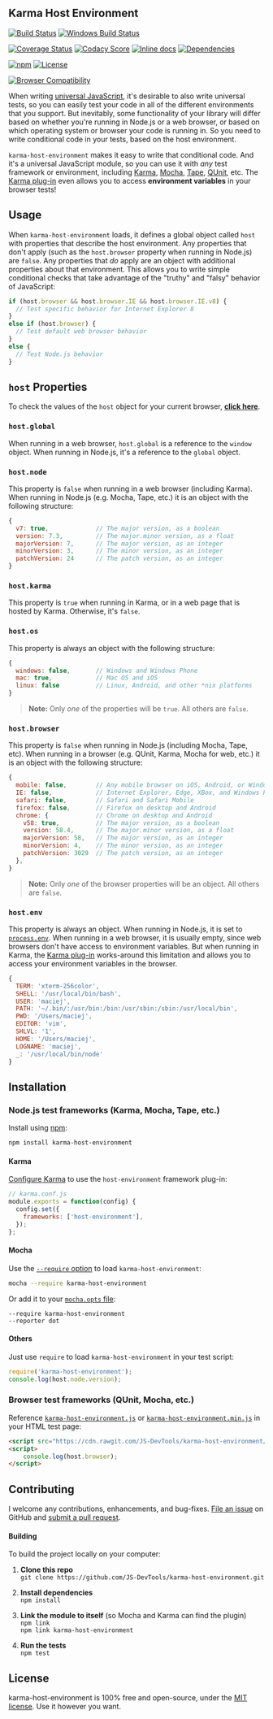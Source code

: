 Karma Host Environment
------------------------------

[![Build Status](https://api.travis-ci.org/JS-DevTools/karma-host-environment.svg?branch=master)](https://travis-ci.org/JS-DevTools/karma-host-environment)
[![Windows Build Status](https://ci.appveyor.com/api/projects/status/github/JS-DevTools/karma-host-environment?svg=true&branch=master&failingText=Windows%20build%20failing&passingText=Windows%20build%20passing)](https://ci.appveyor.com/project/JamesMessinger/karma-host-environment/branch/master)

[![Coverage Status](https://coveralls.io/repos/github/JS-DevTools/karma-host-environment/badge.svg?branch=master)](https://coveralls.io/github/JS-DevTools/karma-host-environment)
[![Codacy Score](https://api.codacy.com/project/badge/Grade/55226dbb01134c88b313182318147c66)](https://www.codacy.com/public/JamesMessinger/karma-host-environment)
[![Inline docs](https://inch-ci.org/github/JS-DevTools/karma-host-environment.svg?branch=master&style=shields)](https://inch-ci.org/github/JS-DevTools/karma-host-environment)
[![Dependencies](https://david-dm.org/JS-DevTools/karma-host-environment.svg)](https://david-dm.org/JS-DevTools/karma-host-environment)

[![npm](https://img.shields.io/npm/v/karma-host-environment.svg)](https://www.npmjs.com/package/karma-host-environment)
[![License](https://img.shields.io/npm/l/karma-host-environment.svg)](LICENSE)

[![Browser Compatibility](https://saucelabs.com/browser-matrix/karma-host.svg)](https://saucelabs.com/u/karma-host)


When writing [universal JavaScript](https://medium.com/@mjackson/universal-javascript-4761051b7ae9), it's desirable to also write universal tests, so you can easily test your code in all of the different environments that you support.  But inevitably, some functionality of your library will differ based on whether you're running in Node.js or a web browser, or based on which operating system or browser your code is running in.  So you need to write conditional code in your tests, based on the host environment.

`karma-host-environment` makes it easy to write that conditional code.  And it's a universal JavaScript module, so you can use it with _any_ test framework or environment, including [Karma](https://karma-runner.github.io), [Mocha](https://mochajs.org/), [Tape](https://github.com/substack/tape), [QUnit](https://qunitjs.com/), etc.  The [Karma plug-in](https://karma-runner.github.io/1.0/config/plugins.html) even allows you to access **environment variables** in your browser tests!


Usage
--------------------------
When `karma-host-environment` loads, it defines a global object called `host` with properties that describe the host environment. Any properties that don't apply (such as the `host.browser` property when running in Node.js) are `false`.  Any properties that _do_ apply are an object with additional properties about that environment.  This allows you to write simple conditional checks that take advantage of the "truthy" and "falsy" behavior of JavaScript:

```javascript
if (host.browser && host.browser.IE && host.browser.IE.v8) {
  // Test specific behavior for Internet Explorer 8
}
else if (host.browser) {
  // Test default web browser behavior
}
else {
  // Test Node.js behavior
}
```


`host` Properties
--------------------------
To check the values of the `host` object for your current browser, **[click here](https://jsdevtools.org/karma-host-environment/test/)**.

### `host.global`
When running in a web browser, `host.global` is a reference to the `window` object.  When running in Node.js, it's a reference to the `global` object.

### `host.node`
This property is `false` when running in a web browser (including Karma).  When running in Node.js (e.g. Mocha, Tape, etc.) it is an object with the following structure:

```javascript
{
  v7: true,             // The major version, as a boolean
  version: 7.3,         // The major.minor version, as a float
  majorVersion: 7,      // The major version, as an integer
  minorVersion: 3,      // The minor version, as an integer
  patchVersion: 24      // The patch version, as an integer
}
```

### `host.karma`
This property is `true` when running in Karma, or in a web page that is hosted by Karma. Otherwise, it's `false`.

### `host.os`
This property is always an object with the following structure:

```javascript
{
  windows: false,       // Windows and Windows Phone
  mac: true,            // Mac OS and iOS
  linux: false          // Linux, Android, and other *nix platforms
}
```

> **Note:** Only _one_ of the properties will be `true`. All others are `false`.

### `host.browser`
This property is `false` when running in Node.js (including Mocha, Tape, etc). When running in a browser (e.g. QUnit, Karma, Mocha for web, etc.) it is an object with the following structure:

```javascript
{
  mobile: false,        // Any mobile browser on iOS, Android, or Windows Phone
  IE: false,            // Internet Explorer, Edge, XBox, and Windows Phone
  safari: false,        // Safari and Safari Mobile
  firefox: false,       // Firefox on desktop and Android
  chrome: {             // Chrome on desktop and Android
    v58: true,          // The major version, as a boolean
    version: 58.4,      // The major.minor version, as a float
    majorVersion: 58,   // The major version, as an integer
    minorVersion: 4,    // The minor version, as an integer
    patchVersion: 3029  // The patch version, as an integer
  },
}
```

> **Note:** Only _one_ of the browser properties will be an object. All others are `false`.

### `host.env`
This property is always an object.  When running in Node.js, it is set to [`process.env`](https://nodejs.org/api/process.html#process_process_env).  When running in a web browser, it is usually empty, since web browsers don't have access to environment variables.  But when running in Karma, the [Karma plug-in](https://karma-runner.github.io/1.0/config/plugins.html) works-around this limitation and allows you to access your environment variables in the browser.

```javascript
{
  TERM: 'xterm-256color',
  SHELL: '/usr/local/bin/bash',
  USER: 'maciej',
  PATH: '~/.bin/:/usr/bin:/bin:/usr/sbin:/sbin:/usr/local/bin',
  PWD: '/Users/maciej',
  EDITOR: 'vim',
  SHLVL: '1',
  HOME: '/Users/maciej',
  LOGNAME: 'maciej',
  _: '/usr/local/bin/node'
}
```


Installation
--------------------------
### Node.js test frameworks (Karma, Mocha, Tape, etc.)
Install using [npm](https://docs.npmjs.com/getting-started/what-is-npm):

```bash
npm install karma-host-environment
```

#### Karma
[Configure Karma](https://karma-runner.github.io/1.0/config/configuration-file.html) to use the `host-environment` framework plug-in:

```javascript
// karma.conf.js
module.exports = function(config) {
  config.set({
    frameworks: ['host-environment'],
  });
};
```

#### Mocha
Use the [`--require` option](https://mochajs.org/#usage) to load `karma-host-environment`:

```bash
mocha --require karma-host-environment
```

Or add it to your [`mocha.opts` file](https://mochajs.org/#mochaopts):

```
--require karma-host-environment
--reporter dot
```

#### Others
Just use `require` to load `karma-host-environment` in your test script:

```javascript
require('karma-host-environment');
console.log(host.node.version);
```


### Browser test frameworks (QUnit, Mocha, etc.)
Reference [`karma-host-environment.js`](dist/karma-host-environment.js) or [`karma-host-environment.min.js`](dist/karma-host-environment.min.js) in your HTML test page:

```html
<script src="https://cdn.rawgit.com/JS-DevTools/karma-host-environment/master/dist/karma-host-environment.js"></script>
<script>
    console.log(host.browser);
</script>
```


Contributing
--------------------------
I welcome any contributions, enhancements, and bug-fixes.  [File an issue](https://github.com/JS-DevTools/karma-host-environment/issues) on GitHub and [submit a pull request](https://github.com/JS-DevTools/karma-host-environment/pulls).

#### Building
To build the project locally on your computer:

1. __Clone this repo__<br>
`git clone https://github.com/JS-DevTools/karma-host-environment.git`

2. __Install dependencies__<br>
`npm install`

3. __Link the module to itself__ (so Mocha and Karma can find the plugin)<br>
`npm link`<br>
`npm link karma-host-environment`

4. __Run the tests__<br>
`npm test`



License
--------------------------
karma-host-environment is 100% free and open-source, under the [MIT license](LICENSE). Use it however you want.
